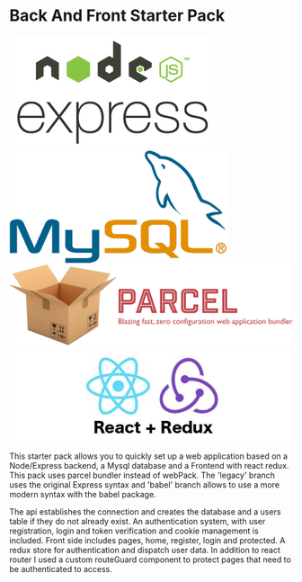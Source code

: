 # Back And Front Starter Pack

![Node/Express](/asset/logo/NodeExpress.png "Node / Express") 
![MySql](/asset/logo/MySQL_Logo.png "MySql")
![Parcel](/asset/logo/Parcel.png "Parcel")
![React + Redux](/asset/logo/ReactRedux.jpeg "React + Redux")


This starter pack allows you to quickly set up a web application based on a Node/Express backend, 
a Mysql database and a Frontend with react redux.
This pack uses parcel bundler instead of webPack.
The 'legacy' branch uses the original Express syntax and 'babel' branch allows to use a more modern
syntax with the babel package.

The api establishes the connection and creates the database and a users table if they do not already exist. An authentication system, with user registration, login and token verification and cookie management is included.
Front side includes pages, home, register, login and protected.
A redux store for authentication and dispatch user data.
In addition to react router I used a custom routeGuard component to protect pages that need to be authenticated to access.

